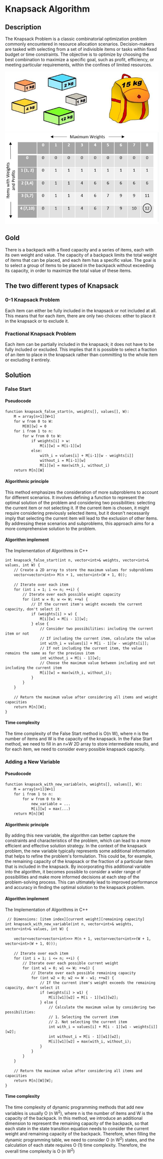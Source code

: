 
# Knapsack Algorithm

## Description
The Knapsack Problem is a classic combinatorial optimization problem commonly encountered in resource allocation scenarios. Decision-makers are tasked with selecting from a set of indivisible items or tasks within fixed budget or time constraints. The objective is to optimize by choosing the best combination to maximize a specific goal, such as profit, efficiency, or meeting particular requirements, within the confines of limited resources.

![Image Title](knapsack2.png)
![Image Title](knapsack1.png)

## Gold
There is a backpack with a fixed capacity and a series of items, each with its own weight and value. The capacity of a backpack limits the total weight of items that can be placed, and each item has a specific value. The goal is to select a group of items to be placed in the backpack without exceeding its capacity, in order to maximize the total value of these items.

## The two different types of Knapsack
### 0-1 Knapsack Problem
Each item can either be fully included in the knapsack or not included at all. This means that for each item, there are only two choices: either to place it in the knapsack or to exclude it.
### Fractional Knapsack Problem
Each item can be partially included in the knapsack; it does not have to be fully included or excluded. This implies that it is possible to select a fraction of an item to place in the knapsack rather than committing to the whole item or excluding it entirely.
## Solution

### False Start

#### Pseudocode
```
function knapsack_false_start(n, weights[], values[], W):
    M = array[n+1][W+1]
    for w from 0 to W:
        M[0][w] = 0
    for i from 1 to n:
        for w from 0 to W:
            if weights[i] > w:
                M[i][w] = M[i-1][w]
            else:
                with_i = values[i] + M[i-1][w - weights[i]]
                without_i = M[i-1][w]
                M[i][w] = max(with_i, without_i)
    return M[n][W]
```
#### Algorithmic principle
This method emphasizes the consideration of more subproblems to account for different scenarios. It involves defining a function to represent the optimal solution of the problem and considering two possibilities: selecting the current item or not selecting it. If the current item is chosen, it might require considering previously selected items, but it doesn't necessarily imply that selecting the current item will lead to the exclusion of other items. By addressing these scenarios and subproblems, this approach aims for a more comprehensive solution to the problem.



#### Algorithm implement
The Implementation of Algorithms in C++
```
int knapsack_false_start(int n, vector<int>& weights, vector<int>& values, int W) {
    // Create a 2D array to store the maximum values for subproblems
    vector<vector<int>> M(n + 1, vector<int>(W + 1, 0));

    // Iterate over each item
    for (int i = 1; i <= n; ++i) {
        // Iterate over each possible weight capacity
        for (int w = 0; w <= W; ++w) {
            // If the current item's weight exceeds the current capacity, don't select it
            if (weights[i] > w) {
                M[i][w] = M[i - 1][w];
            } else {
                // Consider two possibilities: including the current item or not
                // If including the current item, calculate the value
                int with_i = values[i] + M[i - 1][w - weights[i]];
                // If not including the current item, the value remains the same as for the previous item
                int without_i = M[i - 1][w];
                // Choose the maximum value between including and not including the current item
                M[i][w] = max(with_i, without_i);
            }
        }
    }

    // Return the maximum value after considering all items and weight capacities
    return M[n][W];
}

```

#### Time complexity
The time complexity of the False Start method is O(n W), where n is the number of items and W is the capacity of the knapsack. In the False Start method, we need to fill in an n×W 2D array to store intermediate results, and for each item, we need to consider every possible knapsack capacity.

### Adding a New Variable

#### Pseudocode
```
function knapsack_with_new_variable(n, weights[], values[], W): 
    M = array[n+1][W+1]
    for i from 1 to n:
        for w from 0 to W:
            new_variable = ...
            M[i][w] = max(...)
    return M[n][W]
```

#### Algorithmic principle
By adding this new variable, the algorithm can better capture the constraints and characteristics of the problem, which can lead to a more efficient and effective solution strategy.
In the context of the knapsack problem, the new variable typically represents some additional information that helps to refine the problem's formulation. This could be, for example, the remaining capacity of the knapsack or the fraction of a particular item that is included in the knapsack.
By incorporating this additional variable into the algorithm, it becomes possible to consider a wider range of possibilities and make more informed decisions at each step of the problem-solving process. This can ultimately lead to improved performance and accuracy in finding the optimal solution to the knapsack problem.

#### Algorithm implement
The Implementation of Algorithms in C++
```
 // Dimensions: [item index][current weight][remaining capacity]
int knapsack_with_new_variable(int n, vector<int>& weights, vector<int>& values, int W) {
   
    vector<vector<vector<int>>> M(n + 1, vector<vector<int>>(W + 1, vector<int>(W + 1, 0)));

    // Iterate over each item
    for (int i = 1; i <= n; ++i) {
        // Iterate over each possible current weight
        for (int w1 = 0; w1 <= W; ++w1) {
            // Iterate over each possible remaining capacity
            for (int w2 = 0; w2 <= W - w1; ++w2) {
                // If the current item's weight exceeds the remaining capacity, don't select it
                if (weights[i] > w1) {
                    M[i][w1][w2] = M[i - 1][w1][w2];
                } else {
                    // Calculate the maximum value by considering two possibilities:
                    // 1. Selecting the current item
                    // 2. Not selecting the current item
                    int with_i = values[i] + M[i - 1][w1 - weights[i]][w2];
                    int without_i = M[i - 1][w1][w2];
                    M[i][w1][w2] = max(with_i, without_i);
                }
            }
        }
    }

    // Return the maximum value after considering all items and capacities
    return M[n][W][W];
}

```
#### Time complexity
The time complexity of dynamic programming methods that add new variables is usually O (n W<sup>2</sup>), where n is the number of items and W is the capacity of the backpack. In this method, we introduce an additional dimension to represent the remaining capacity of the backpack, so that each state in the state transition equation needs to consider the current weight and remaining capacity of the backpack. Therefore, when filling the dynamic programming table, we need to consider O (n W<sup>2</sup>) states, and the calculation of each state requires O (1) time complexity. Therefore, the overall time complexity is O (n W<sup>2</sup>)

















